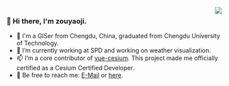 <img src="https://github-stats.liuli.lol/api?username=zouyaoji&theme=vue&show_icons=true&include_all_commits=true&count_private=true" align="right">

### 👋 Hi there, I'm zouyaoji.

- 🌱 I'm a GISer from Chengdu, China, graduated from Chengdu University of Technology.
- 🔭 I’m currently working at SPD and working on weather visualization.
- 📫 I’m a core contributor of [vue-cesium](https://github.com/zouyaoji/vue-cesium). This project made me officially certified as a Cesium Certified Developer.
- 💬 Be free to reach me: [E-Mail](mailto:370681295@qq.com) or [here](https://github.com/zouyaoji/zouyaoji/issues).

<!--
**zouyaoji/zouyaoji** is a ✨ _special_ ✨ repository because its `README.md` (this file) appears on your GitHub profile.

Here are some ideas to get you started:

- 🔭 I’m currently working on ...
- 🌱 I’m currently learning ...
- 👯 I’m looking to collaborate on ...
- 🤔 I’m looking for help with ...
- 💬 Ask me about ...
- 📫 How to reach me: ...
- 😄 Pronouns: ...
- ⚡ Fun fact: ...
-->
